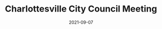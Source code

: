 ---
{
  "title": "Charlottesville City Council Meeting",
  "date": "2021-09-07",
  "tweet_id": "1435370781781938178",
  "meetings": [
    "Charlottesville City Council Meeting"
  ],
  "groups": [
    "Charlottesville City Council"
  ]
}
---